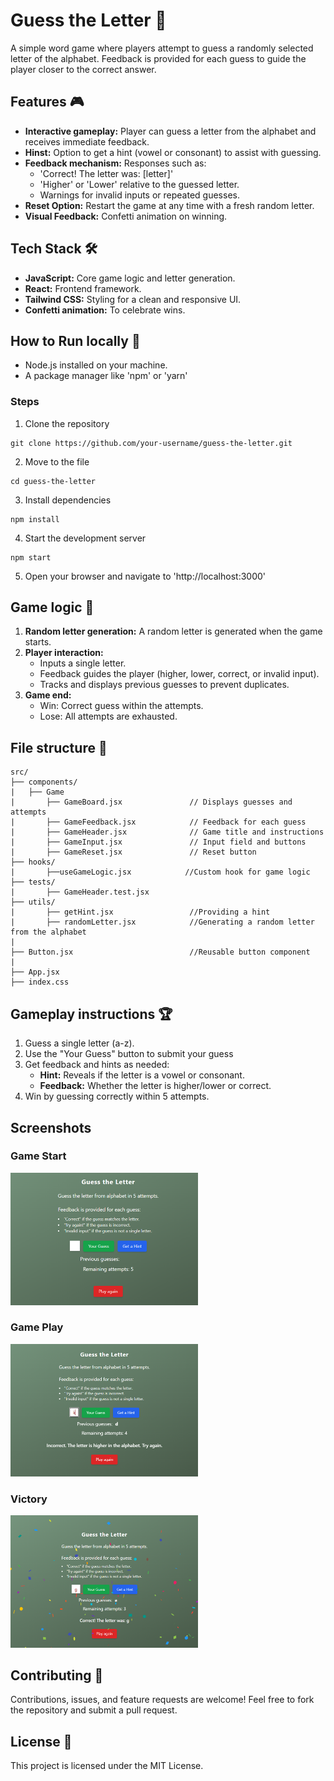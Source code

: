 # Guess the Letter 🎯

A simple word game where players attempt to guess a randomly selected letter of the alphabet. Feedback is provided for each guess to guide the player closer to the correct answer.

## Features 🎮

- **Interactive gameplay:** Player can guess a letter from the alphabet and receives immediate feedback.
- **Hinst:** Option to get a hint (vowel or consonant) to assist with guessing.
- **Feedback mechanism:** Responses such as:
  - 'Correct! The letter was: [letter]'
  - 'Higher' or 'Lower' relative to the guessed letter.
  - Warnings for invalid inputs or repeated guesses.
- **Reset Option:** Restart the game at any time with a fresh random letter.
- **Visual Feedback:** Confetti animation on winning.

## Tech Stack 🛠️

- **JavaScript:** Core game logic and letter generation.
- **React:** Frontend framework.
- **Tailwind CSS:** Styling for a clean and responsive UI.
- **Confetti animation:** To celebrate wins.

## How to Run locally 🚀

- Node.js installed on your machine.
- A package manager like 'npm' or 'yarn'

### Steps

1. Clone the repository

```
git clone https://github.com/your-username/guess-the-letter.git
```

2. Move to the file

```
cd guess-the-letter
```

3. Install dependencies

```
npm install
```

4. Start the development server

```
npm start
```

5. Open your browser and navigate to 'http://localhost:3000'

## Game logic 🧩

1. **Random letter generation:** A random letter is generated when the game starts.
2. **Player interaction:**
   - Inputs a single letter.
   - Feedback guides the player (higher, lower, correct, or invalid input).
   - Tracks and displays previous guesses to prevent duplicates.
3. **Game end:**
   - Win: Correct guess within the attempts.
   - Lose: All attempts are exhausted.

## File structure 📂

```
src/
├── components/
|   ├── Game
|       ├── GameBoard.jsx               // Displays guesses and attempts
|       ├── GameFeedback.jsx            // Feedback for each guess
|       ├── GameHeader.jsx              // Game title and instructions
|       ├── GameInput.jsx               // Input field and buttons
|       ├── GameReset.jsx               // Reset button
├── hooks/
|       ├──useGameLogic.jsx            //Custom hook for game logic
├── tests/
|       ├── GameHeader.test.jsx
├── utils/
|       ├── getHint.jsx                 //Providing a hint
|       ├── randomLetter.jsx            //Generating a random letter from the alphabet
|
├── Button.jsx                          //Reusable button component
|
├── App.jsx
├── index.css
```

## Gameplay instructions 🏆

1. Guess a single letter (a-z).
2. Use the "Your Guess" button to submit your guess
3. Get feedback and hints as needed:
   - **Hint:** Reveals if the letter is a vowel or consonant.
   - **Feedback:** Whether the letter is higher/lower or correct.
4. Win by guessing correctly within 5 attempts.

## Screenshots

### Game Start

<img src="./src/images/game.png" width="300" />

### Game Play

<img src="./src/images/play.png" width="300" />

### Victory

<img src="./src/images/win.png" width="300" />

## Contributing 🤝

Contributions, issues, and feature requests are welcome! Feel free to fork the repository and submit a pull request.

## License 📜

This project is licensed under the MIT License.
